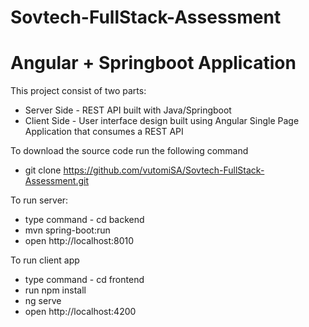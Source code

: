# Sovtech-FullStack-Assessment

# Angular + Springboot Application

This project consist of two parts:
  * Server Side - REST API built with Java/Springboot
  * Client Side - User interface design built using Angular Single Page Application that consumes a REST API

To download the source code run the following command
  * git clone https://github.com/vutomiSA/Sovtech-FullStack-Assessment.git

To run server:
  * type command - cd backend 
  * mvn spring-boot:run
  * open http://localhost:8010

To run client app
  * type command - cd frontend  
  * run npm install
  * ng serve
  * open http://localhost:4200
